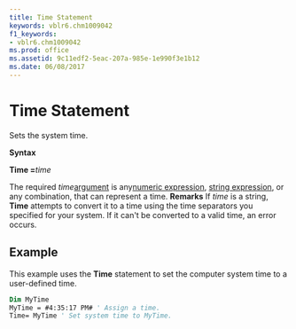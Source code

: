 ```yaml
---
title: Time Statement
keywords: vblr6.chm1009042
f1_keywords:
- vblr6.chm1009042
ms.prod: office
ms.assetid: 9c11edf2-5eac-207a-985e-1e990f3e1b12
ms.date: 06/08/2017
---
```



# Time Statement

Sets the system time.

 **Syntax**

 **Time =**_time_

The required  _time_[argument](../../Glossary/vbe-glossary.md) is any[numeric expression](../../Glossary/vbe-glossary.md), [string expression](../../Glossary/vbe-glossary.md), or any combination, that can represent a time.
 **Remarks**
If  _time_ is a string, **Time** attempts to convert it to a time using the time separators you specified for your system. If it can't be converted to a valid time, an error occurs.

## Example

This example uses the  **Time** statement to set the computer system time to a user-defined time.


```vb
Dim MyTime 
MyTime = #4:35:17 PM# ' Assign a time. 
Time= MyTime ' Set system time to MyTime. 

```


